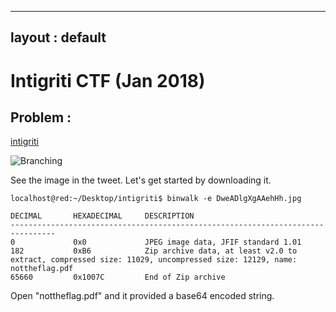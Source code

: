 
---
layout : default
---

# Intigriti CTF (Jan 2018)

## Problem :
[intigriti](https://twitter.com/intigriti)

![Branching](https://www.r0hansh.github.io/images/intigriti/tweet-pic.png)


See the image in the tweet. Let's get started by downloading it.

```
localhost@red:~/Desktop/intigriti$ binwalk -e DweADlgXgAAehHh.jpg 

DECIMAL       HEXADECIMAL     DESCRIPTION
--------------------------------------------------------------------------------
0             0x0             JPEG image data, JFIF standard 1.01
182           0xB6            Zip archive data, at least v2.0 to extract, compressed size: 11029, uncompressed size: 12129, name: nottheflag.pdf
65660         0x1007C         End of Zip archive
```

Open "nottheflag.pdf" and it provided a base64 encoded string. 


